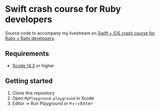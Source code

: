 # Swift crash course for Ruby developers

Source code to accompany my livestream on [Swift + iOS crash course for Ruby + Rails developers](https://www.youtube.com/watch?v=H58Tj-i2aSE).

## Requirements

* [Xcode 14.3](https://developer.apple.com/xcode/) or higher

## Getting started

1. Clone this repository
1. Open `MyPlayground.playground` in Xcode
1. Editor → Run Playground or <kbd>⌘</kbd>+<kbd>⇧</kbd>+<kbd>Enter</kbd>
